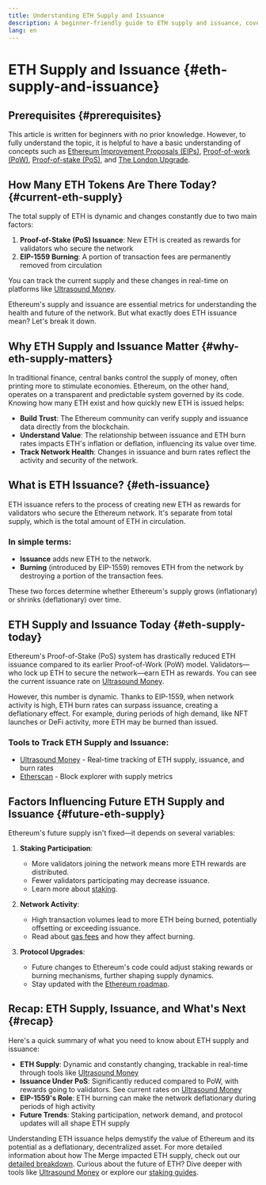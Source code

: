 ```yaml
---
title: Understanding ETH Supply and Issuance
description: A beginner-friendly guide to ETH supply and issuance, covering key concepts such as EIPs, PoS, and EIP-1559.
lang: en
---
```


# ETH Supply and Issuance {#eth-supply-and-issuance}

## Prerequisites {#prerequisites}

This article is written for beginners with no prior knowledge. However, to fully understand the topic, it is helpful to have a basic understanding of concepts such as [Ethereum Improvement Proposals (EIPs)](/eips/#introduction-to-ethereum-improvement-proposals), [Proof-of-work (PoW)](/developers/docs/consensus-mechanisms/pow/), [Proof-of-stake (PoS)](/developers/docs/consensus-mechanisms/pos/), and [The London Upgrade](/history/#london).

## How Many ETH Tokens Are There Today? {#current-eth-supply}

The total supply of ETH is dynamic and changes constantly due to two main factors:

1. **Proof-of-Stake (PoS) Issuance**: New ETH is created as rewards for validators who secure the network
2. **EIP-1559 Burning**: A portion of transaction fees are permanently removed from circulation

You can track the current supply and these changes in real-time on platforms like [Ultrasound Money](https://ultrasound.money).

Ethereum's supply and issuance are essential metrics for understanding the health and future of the network. But what exactly does ETH issuance mean? Let's break it down.

## Why ETH Supply and Issuance Matter {#why-eth-supply-matters}

In traditional finance, central banks control the supply of money, often printing more to stimulate economies. Ethereum, on the other hand, operates on a transparent and predictable system governed by its code. Knowing how many ETH exist and how quickly new ETH is issued helps:

- **Build Trust**: The Ethereum community can verify supply and issuance data directly from the blockchain.
- **Understand Value**: The relationship between issuance and ETH burn rates impacts ETH's inflation or deflation, influencing its value over time.
- **Track Network Health**: Changes in issuance and burn rates reflect the activity and security of the network.

## What is ETH Issuance? {#eth-issuance}

ETH issuance refers to the process of creating new ETH as rewards for validators who secure the Ethereum network. It's separate from total supply, which is the total amount of ETH in circulation.

### In simple terms:
- **Issuance** adds new ETH to the network.
- **Burning** (introduced by EIP-1559) removes ETH from the network by destroying a portion of the transaction fees.

These two forces determine whether Ethereum's supply grows (inflationary) or shrinks (deflationary) over time.

## ETH Supply and Issuance Today {#eth-supply-today}

Ethereum's Proof-of-Stake (PoS) system has drastically reduced ETH issuance compared to its earlier Proof-of-Work (PoW) model. Validators—who lock up ETH to secure the network—earn ETH as rewards. You can see the current issuance rate on [Ultrasound Money](https://ultrasound.money).

However, this number is dynamic. Thanks to EIP-1559, when network activity is high, ETH burn rates can surpass issuance, creating a deflationary effect. For example, during periods of high demand, like NFT launches or DeFi activity, more ETH may be burned than issued.

### Tools to Track ETH Supply and Issuance:
- [Ultrasound Money](https://ultrasound.money) - Real-time tracking of ETH supply, issuance, and burn rates
- [Etherscan](https://etherscan.io) - Block explorer with supply metrics

## Factors Influencing Future ETH Supply and Issuance {#future-eth-supply}

Ethereum's future supply isn't fixed—it depends on several variables:

1. **Staking Participation**: 
   - More validators joining the network means more ETH rewards are distributed.
   - Fewer validators participating may decrease issuance.
   - Learn more about [staking](/staking/).

2. **Network Activity**:
   - High transaction volumes lead to more ETH being burned, potentially offsetting or exceeding issuance.
   - Read about [gas fees](/developers/docs/gas/) and how they affect burning.

3. **Protocol Upgrades**:
   - Future changes to Ethereum's code could adjust staking rewards or burning mechanisms, further shaping supply dynamics.
   - Stay updated with the [Ethereum roadmap](/roadmap/).

## Recap: ETH Supply, Issuance, and What's Next {#recap}

Here's a quick summary of what you need to know about ETH supply and issuance:

- **ETH Supply**: Dynamic and constantly changing, trackable in real-time through tools like [Ultrasound Money](https://ultrasound.money)
- **Issuance Under PoS**: Significantly reduced compared to PoW, with rewards going to validators. See current rates on [Ultrasound Money](https://ultrasound.money)
- **EIP-1559's Role**: ETH burning can make the network deflationary during periods of high activity
- **Future Trends**: Staking participation, network demand, and protocol updates will all shape ETH supply

Understanding ETH issuance helps demystify the value of Ethereum and its potential as a deflationary, decentralized asset. For more detailed information about how The Merge impacted ETH supply, check out our [detailed breakdown](/roadmap/merge/issuance/). Curious about the future of ETH? Dive deeper with tools like [Ultrasound Money](https://ultrasound.money) or explore our [staking guides](/staking/).